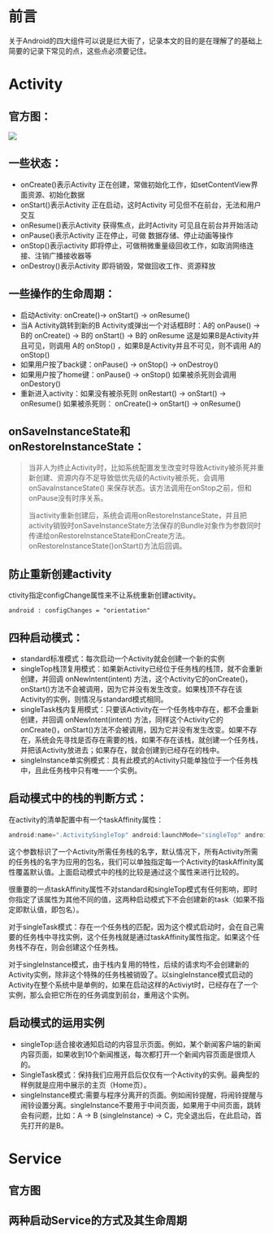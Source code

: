 # 前言
关于Android的四大组件可以说是烂大街了，记录本文的目的是在理解了的基础上简要的记录下常见的点，这些点必须要记住。

# Activity
## 官方图：
![](https://upload-images.jianshu.io/upload_images/682504-1405607172778d9b.gif?imageMogr2/auto-orient/strip%7CimageView2/2/w/545)

## 一些状态：
* onCreate()表示Activity 正在创建，常做初始化工作，如setContentView界面资源、初始化数据
* onStart()表示Activity 正在启动，这时Activity 可见但不在前台，无法和用户交互
* onResume()表示Activity 获得焦点，此时Activity 可见且在前台并开始活动
* onPause()表示Activity 正在停止，可做 数据存储、停止动画等操作
* onStop()表示activity 即将停止，可做稍微重量级回收工作，如取消网络连接、注销广播接收器等
* onDestroy()表示Activity 即将销毁，常做回收工作、资源释放

## 一些操作的生命周期：
* 启动Activity: onCreate()-> onStart() -> onResume()
* 当A Activity跳转到新的B Activity或弹出一个对话框B时：A的 onPause() -> B的 onCreate() -> B的 onStart() -> B的 onResume 这是如果B是Activity并且可见，则调用 A的 onStop() ，如果B是Activity并且不可见，则不调用 A的 onStop()
* 如果用户按了back键：onPause() -> onStop() -> onDestroy()
* 如果用户按了home键：onPause() -> onStop() 如果被杀死则会调用onDestory()
* 重新进入activity：如果没有被杀死则 onRestart() -> onStart() -> onResume()  如果被杀死则： onCreate()-> onStart() -> onResume()

## onSaveInstanceState和onRestoreInstanceState：
> 当非人为终止Activity时，比如系统配置发生改变时导致Activity被杀死并重新创建、资源内存不足导致低优先级的Activity被杀死，会调用 onSavaInstanceState() 来保存状态。该方法调用在onStop之前，但和onPause没有时序关系。
>
>  当activity重新创建后，系统会调用onRestoreInstanceState，并且把activity销毁时onSaveInstanceState方法保存的Bundle对象作为参数同时传递给onRestoreInstanceState和onCreate方法。onRestoreInstanceState()onStart()方法后回调。

## 防止重新创建activity
ctivity指定configChange属性来不让系统重新创建activity。
```
android : configChanges = "orientation"
```
## 四种启动模式：
* standard标准模式：每次启动一个Activity就会创建一个新的实例
* singleTop栈顶复用模式：如果新Activity已经位于任务栈的栈顶，就不会重新创建，并回调 onNewIntent(intent) 方法，这个Activity它的onCreate()，onStart()方法不会被调用，因为它并没有发生改变。如果栈顶不存在该Activity的实例，则情况与standard模式相同。
* singleTask栈内复用模式：只要该Activity在一个任务栈中存在，都不会重新创建，并回调 onNewIntent(intent) 方法，同样这个Activity它的onCreate()，onStart()方法不会被调用，因为它并没有发生改变。如果不存在，系统会先寻找是否存在需要的栈，如果不存在该栈，就创建一个任务栈，并把该Activity放进去；如果存在，就会创建到已经存在的栈中。
* singleInstance单实例模式：具有此模式的Activity只能单独位于一个任务栈中，且此任务栈中只有唯一一个实例。

## 启动模式中的栈的判断方式：
在activity的清单配置中有一个taskAffinity属性：
```java
android:name=".ActivitySingleTop" android:launchMode="singleTop" android:taskAffinity="com.castiel.demo.singletop"/>
```
这个参数标识了一个Activity所需任务栈的名字，默认情况下，所有Activity所需的任务栈的名字为应用的包名，我们可以单独指定每一个Activity的taskAffinity属性覆盖默认值。上面启动模式中的栈的比较是通过这个属性来进行比较的。

很重要的一点taskAffinity属性不对standard和singleTop模式有任何影响，即时你指定了该属性为其他不同的值，这两种启动模式下不会创建新的task（如果不指定即默认值，即包名）。

对于singleTask模式：存在一个任务栈的匹配，因为这个模式启动时，会在自己需要的任务栈中寻找实例，这个任务栈就是通过taskAffinity属性指定。如果这个任务栈不存在，则会创建这个任务栈。

对于singleInstance模式，由于栈内复用的特性，后续的请求均不会创建新的Activity实例，除非这个特殊的任务栈被销毁了。以singleInstance模式启动的Activity在整个系统中是单例的，如果在启动这样的Activiyt时，已经存在了一个实例，那么会把它所在的任务调度到前台，重用这个实例。

## 启动模式的运用实例
* singleTop:适合接收通知启动的内容显示页面。例如，某个新闻客户端的新闻内容页面，如果收到10个新闻推送，每次都打开一个新闻内容页面是很烦人的。
* SingleTask模式：保持我们应用开启后仅仅有一个Activity的实例。最典型的样例就是应用中展示的主页（Home页）。
* singleInstance模式:需要与程序分离开的页面。例如闹铃提醒，将闹铃提醒与闹铃设置分离。singleInstance不要用于中间页面，如果用于中间页面，跳转会有问题，比如：A -> B (singleInstance) -> C，完全退出后，在此启动，首先打开的是B。

# Service
## 官方图

## 两种启动Service的方式及其生命周期







